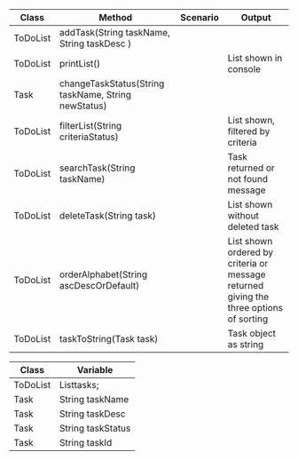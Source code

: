 | Class     | Method                                              | Scenario | Output                                                                                 |
|-----------|-----------------------------------------------------|----------|----------------------------------------------------------------------------------------|
| ToDoList  | addTask(String taskName, String taskDesc )          |          |                                                                                        |
| ToDoList  | printList()                                         |          | List shown in console                                                                  |
| Task      | changeTaskStatus(String taskName, String newStatus) |          |                                                                                        |
| ToDoList  | filterList(String criteriaStatus)                   |          | List shown, filtered by criteria                                                       |
| ToDoList  | searchTask(String taskName)                         |          | Task returned or not found message                                                     |
| ToDoList  | deleteTask(String task)                             |          | List shown without deleted task                                                        |
| ToDoList  | orderAlphabet(String ascDescOrDefault)              |          | List shown ordered by criteria or message returned giving the three options of sorting |
| ToDoList  | taskToString(Task task)                             |          | Task object as string                                                                  |




| Class    | Variable          |
|----------|-------------------|
| ToDoList | List<Task>tasks;  |
| Task     | String taskName   |
| Task     | String taskDesc   |
| Task     | String taskStatus |
| Task     | String taskId     |
